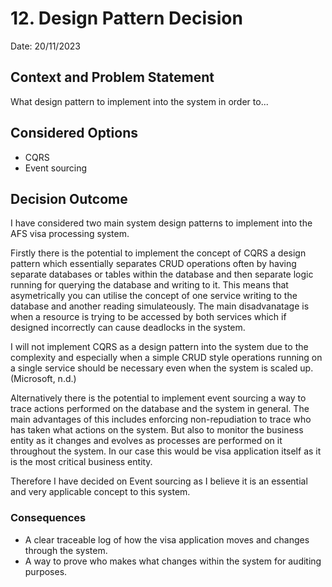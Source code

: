 # 12. Design Pattern Decision
Date: 20/11/2023
## Context and Problem Statement

What design pattern to implement into the system in order to...

## Considered Options

* CQRS
* Event sourcing

## Decision Outcome

I have considered two main system design patterns to implement into the AFS visa processing system. 

Firstly there is the potential to implement the concept of CQRS a design pattern which essentially separates CRUD operations often by having separate databases or tables within the database and then separate logic running for querying the database and writing to it. This means that asymetrically you can utilise the concept of one service writing to the database and another reading simulateously. The main disadvanatage is when a resource is trying to be accessed by both services which if designed incorrectly can cause deadlocks in the system.

I will not implement CQRS as a design pattern into the system due to the complexity and especially when a simple CRUD style operations running on a single service should be necessary even when the system is scaled up. (Microsoft, n.d.)

Alternatively there is the potential to implement event sourcing a way to trace actions performed on the database and the system in general. The main advantages of this includes enforcing non-repudiation to trace who has taken what actions on the system. But also to monitor the business entity as it changes and evolves as processes are performed on it throughout the system. In our case this would be visa application itself as it is the most critical business entity.

Therefore I have decided on Event sourcing as I believe it is an essential and very applicable concept to this system.

### Consequences

* A clear traceable log of how the visa application moves and changes through the system.
* A way to prove who makes what changes within the system for auditing purposes.
